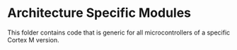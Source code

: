 Architecture Specific Modules
=============================

This folder contains code that is generic for all microcontrollers
of a specific Cortex M version.
